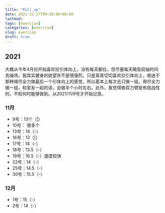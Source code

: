 ```yaml
---
title: "Pull_up"
date: 2021-11-27T09:26:06+08:00
lastmod:
tags: [exercise]
categories: [exercise]
slug: exercise
draft: true
---
```

## 2021
大概从今年4月份开始喜欢拉引体向上，没有每天都拉，但尽量每天晚饭前抽时间去操场，我其实健身的欲望并不是很强烈，只是真真切切喜欢拉引体向上，痴迷于那种竭尽全力做最后一个引体向上的感觉，所以基本上每次去只做一组，用尽全力做一组，和室友一起的话，会做半个小时左右。此外，我觉得做双力臂挺有挑战性的，不知何时能够做到。从2021/11/9号才开始记录。
### 11月
- 9号：13个（|）
- 10号： 很多个
- 13号：14（-）
- 16号：13（|）
- 17号：14（-）
- 18号：13.5（-）
- 19号：16.5（-）速度较快
- 22号：14（-）
- 25号：14.5（-）
- 30号：15.5（-）
### 12月
- 1号：15（-）
- 2号：14（-） 

